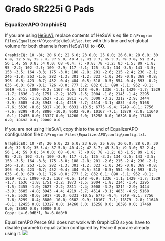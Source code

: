 # Grado SR225i G Pads
### EqualizerAPO GraphicEQ
If you are using [HeSuVi](https://sourceforge.net/projects/hesuvi/), replace contents of HeSuVi's eq file `C:\Program Files\EqualizerAPO\config\HeSuVi\eq.txt` with this line and set global volume for both channels from HeSuVi UI to **-60**.
```
GraphicEQ: 10 -84; 20 6.0; 22 6.0; 23 6.0; 25 6.0; 26 6.0; 28 6.0; 30 6.0; 32 5.9; 35 5.4; 37 5.0; 40 4.2; 42 3.7; 45 3.3; 49 3.0; 52 2.4; 56 1.4; 59 0.8; 64 0.0; 68 -0.4; 73 -0.8; 78 -1.2; 83 -1.5; 89 -1.8; 95 -2.2; 102 -2.7; 109 -2.9; 117 -3.1; 125 -3.3; 134 -3.5; 143 -3.5; 153 -3.5; 164 -3.3; 175 -3.0; 188 -2.8; 201 -2.6; 215 -2.4; 230 -2.1; 246 -1.8; 263 -1.6; 282 -1.3; 301 -1.2; 323 -1.0; 345 -0.8; 369 -0.8; 395 -0.8; 423 -0.7; 452 -0.4; 484 -0.5; 518 -0.5; 554 -0.4; 593 -0.2; 635 -0.0; 679 -0.1; 726 -0.0; 777 0.2; 832 0.1; 890 -0.1; 952 -0.1; 1019 -0.1; 1090 -0.2; 1167 -0.6; 1248 -0.9; 1336 -1.1; 1429 -1.7; 1529 -1.7; 1636 -1.8; 1751 -2.2; 1873 -1.5; 2004 -1.8; 2145 -1.4; 2295 -1.5; 2455 -1.9; 2627 -2.2; 2811 -2.4; 3008 -3.2; 3219 -2.9; 3444 -3.9; 3685 -4.8; 3943 -4.4; 4219 -3.7; 4514 -3.1; 4830 -4.9; 5168 -7.6; 5530 -8.6; 5917 -10.0; 6331 -10.5; 6775 -9.4; 7249 -8.1; 7756 -7.6; 8299 -8.4; 8880 -10.0; 9502 -9.9; 10167 -7.1; 10879 -2.8; 11640 -0.1; 12455 0.0; 13327 0.0; 14260 0.0; 15258 0.0; 16326 0.0; 17469 0.0; 18692 0.0; 20000 0.0
```
If you are not using HeSuVi, copy this to the end of EqualizerAPO configuration file `C:\Program Files\EqualizerAPO\config\config.txt`.
```
GraphicEQ: 10 -84; 20 6.0; 22 6.0; 23 6.0; 25 6.0; 26 6.0; 28 6.0; 30 6.0; 32 5.9; 35 5.4; 37 5.0; 40 4.2; 42 3.7; 45 3.3; 49 3.0; 52 2.4; 56 1.4; 59 0.8; 64 0.0; 68 -0.4; 73 -0.8; 78 -1.2; 83 -1.5; 89 -1.8; 95 -2.2; 102 -2.7; 109 -2.9; 117 -3.1; 125 -3.3; 134 -3.5; 143 -3.5; 153 -3.5; 164 -3.3; 175 -3.0; 188 -2.8; 201 -2.6; 215 -2.4; 230 -2.1; 246 -1.8; 263 -1.6; 282 -1.3; 301 -1.2; 323 -1.0; 345 -0.8; 369 -0.8; 395 -0.8; 423 -0.7; 452 -0.4; 484 -0.5; 518 -0.5; 554 -0.4; 593 -0.2; 635 -0.0; 679 -0.1; 726 -0.0; 777 0.2; 832 0.1; 890 -0.1; 952 -0.1; 1019 -0.1; 1090 -0.2; 1167 -0.6; 1248 -0.9; 1336 -1.1; 1429 -1.7; 1529 -1.7; 1636 -1.8; 1751 -2.2; 1873 -1.5; 2004 -1.8; 2145 -1.4; 2295 -1.5; 2455 -1.9; 2627 -2.2; 2811 -2.4; 3008 -3.2; 3219 -2.9; 3444 -3.9; 3685 -4.8; 3943 -4.4; 4219 -3.7; 4514 -3.1; 4830 -4.9; 5168 -7.6; 5530 -8.6; 5917 -10.0; 6331 -10.5; 6775 -9.4; 7249 -8.1; 7756 -7.6; 8299 -8.4; 8880 -10.0; 9502 -9.9; 10167 -7.1; 10879 -2.8; 11640 -0.1; 12455 0.0; 13327 0.0; 14260 0.0; 15258 0.0; 16326 0.0; 17469 0.0; 18692 0.0; 20000 0.0
Copy: L=-6.0dB*l, R=-6.0dB*R
```
EqualizerAPO Peace GUI does not work with GraphicEQ so you have to disable parametric equalization configured by Peace if you are already using it.
![](https://raw.githubusercontent.com/jaakkopasanen/AutoEq/master/results/SBAF-Serious/innerfidelity/onear/Grado%20SR225i%20G%20Pads/Grado%20SR225i%20G%20Pads.png)
